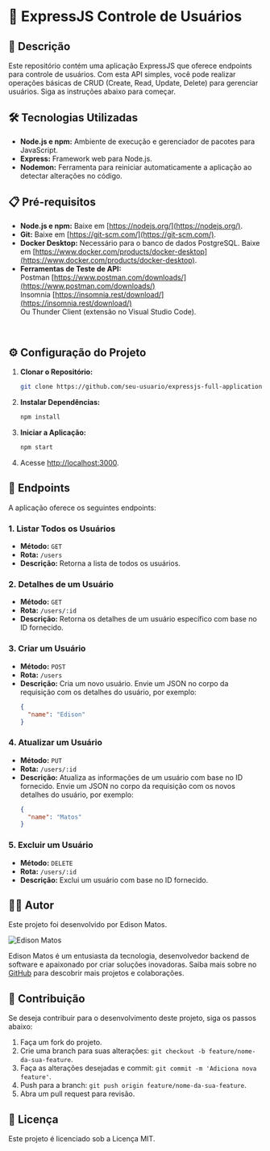 # 🚀 ExpressJS Controle de Usuários

## 📜 Descrição

Este repositório contém uma aplicação ExpressJS que oferece endpoints para controle de usuários. Com esta API simples, você pode realizar operações básicas de CRUD (Create, Read, Update, Delete) para gerenciar usuários. Siga as instruções abaixo para começar.

## 🛠️ Tecnologias Utilizadas

- **Node.js e npm:** Ambiente de execução e gerenciador de pacotes para JavaScript.
- **Express:** Framework web para Node.js.
- **Nodemon:** Ferramenta para reiniciar automaticamente a aplicação ao detectar alterações no código.

## 📋 Pré-requisitos  

- **Node.js e npm:** Baixe em [https://nodejs.org/](https://nodejs.org/).
- **Git:** Baixe em [https://git-scm.com/](https://git-scm.com/).
- **Docker Desktop:** Necessário para o banco de dados PostgreSQL. Baixe em [https://www.docker.com/products/docker-desktop](https://www.docker.com/products/docker-desktop).
- **Ferramentas de Teste de API:** <br>
Postman [https://www.postman.com/downloads/](https://www.postman.com/downloads/)<br>
Insomnia [https://insomnia.rest/download/](https://insomnia.rest/download/)<br>
Ou Thunder Client (extensão no Visual Studio Code).


<br>

## ⚙️ Configuração do Projeto

1. **Clonar o Repositório:**

    ```bash
    git clone https://github.com/seu-usuario/expressjs-full-application.git
    ```

2. **Instalar Dependências:**

    ```bash
    npm install
    ```

3. **Iniciar a Aplicação:**

    ```bash
    npm start
    ```

4. Acesse [http://localhost:3000](http://localhost:3000).

## 📄 Endpoints

A aplicação oferece os seguintes endpoints:

### 1. Listar Todos os Usuários

- **Método:** `GET`
- **Rota:** `/users`
- **Descrição:** Retorna a lista de todos os usuários.

### 2. Detalhes de um Usuário

- **Método:** `GET`
- **Rota:** `/users/:id`
- **Descrição:** Retorna os detalhes de um usuário específico com base no ID fornecido.

### 3. Criar um Usuário

- **Método:** `POST`
- **Rota:** `/users`
- **Descrição:** Cria um novo usuário. Envie um JSON no corpo da requisição com os detalhes do usuário, por exemplo:
  ```json
  {
    "name": "Edison"
  }
  ```

### 4. Atualizar um Usuário

- **Método:** `PUT`
- **Rota:** `/users/:id`
- **Descrição:** Atualiza as informações de um usuário com base no ID fornecido. Envie um JSON no corpo da requisição com os novos detalhes do usuário, por exemplo:
  ```json
  {
    "name": "Matos"
  }
  ```

### 5. Excluir um Usuário

- **Método:** `DELETE`
- **Rota:** `/users/:id`
- **Descrição:** Exclui um usuário com base no ID fornecido.

## 🧑‍💻 Autor

Este projeto foi desenvolvido por Edison Matos.

![Edison Matos](https://avatars.githubusercontent.com/u/17342047?s=200)

Edison Matos é um entusiasta da tecnologia, desenvolvedor backend de software e apaixonado por criar soluções inovadoras. Saiba mais sobre no [GitHub](https://github.com/EdisonMatos) para descobrir mais projetos e colaborações.

## 🤝 Contribuição

Se deseja contribuir para o desenvolvimento deste projeto, siga os passos abaixo:

1. Faça um fork do projeto.
2. Crie uma branch para suas alterações: `git checkout -b feature/nome-da-sua-feature`.
3. Faça as alterações desejadas e commit: `git commit -m 'Adiciona nova feature'`.
4. Push para a branch: `git push origin feature/nome-da-sua-feature`.
5. Abra um pull request para revisão.

## 📄 Licença

Este projeto é licenciado sob a Licença MIT.
